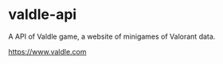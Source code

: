 # valdle-api
 
A API of Valdle game, a website of minigames of Valorant data.

https://www.valdle.com
